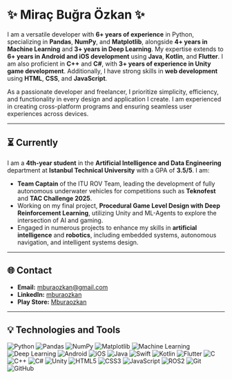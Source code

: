 # ✨ Miraç Buğra Özkan ✨

I am a versatile developer with **6+ years of experience** in Python, specializing in **Pandas**, **NumPy**, and **Matplotlib**, alongside **4+ years in Machine Learning** and **3+ years in Deep Learning**. My expertise extends to **6+ years in Android and iOS development** using **Java**, **Kotlin**, and **Flutter**. I am also proficient in **C++** and **C#**, with **3+ years of experience in Unity game development**. Additionally, I have strong skills in **web development** using **HTML**, **CSS**, and **JavaScript**.  

As a passionate developer and freelancer, I prioritize simplicity, efficiency, and functionality in every design and application I create. I am experienced in creating cross-platform programs and ensuring seamless user experiences across devices.

---

## ⏳ Currently

I am a **4th-year student** in the **Artificial Intelligence and Data Engineering** department at **Istanbul Technical University** with a GPA of **3.5/5**. I am:

- **Team Captain** of the ITU ROV Team, leading the development of fully autonomous underwater vehicles for competitions such as **Teknofest** and **TAC Challenge 2025**.
- Working on my final project, **Procedural Game Level Design with Deep Reinforcement Learning**, utilizing Unity and ML-Agents to explore the intersection of AI and gaming.
- Engaged in numerous projects to enhance my skills in **artificial intelligence** and **robotics**, including embedded systems, autonomous navigation, and intelligent systems design.

---

## 🌐 Contact

- **Email:** [mburaozkan@gmail.com](mailto:mburaozkan@gmail.com)  
- **LinkedIn:** [mburaozkan](https://www.linkedin.com/in/mira%C3%A7-bu%C4%9Fra-%C3%B6zkan-974ba51ba/)  
- **Play Store:** [Mburaozkan](https://play.google.com/store/apps/developer?id=Mburaozkan)

---

## 💡 Technologies and Tools

![Python](https://img.shields.io/badge/-Python-3776AB?style=flat-square&logo=python&logoColor=white)
![Pandas](https://img.shields.io/badge/-Pandas-150458?style=flat-square&logo=pandas&logoColor=white)
![NumPy](https://img.shields.io/badge/-NumPy-013243?style=flat-square&logo=numpy&logoColor=white)
![Matplotlib](https://img.shields.io/badge/-Matplotlib-11557C?style=flat-square&logo=matplotlib&logoColor=white)
![Machine Learning](https://img.shields.io/badge/-Machine%20Learning-FB6542?style=flat-square&logo=python&logoColor=white)
![Deep Learning](https://img.shields.io/badge/-Deep%20Learning-FF6F00?style=flat-square&logo=python&logoColor=white)
![Android](https://img.shields.io/badge/-Android-3DDC84?style=flat-square&logo=android&logoColor=white)
![iOS](https://img.shields.io/badge/-iOS-000000?style=flat-square&logo=apple&logoColor=white)
![Java](https://img.shields.io/badge/-Java-007396?style=flat-square&logo=java&logoColor=white)
![Swift](https://img.shields.io/badge/-Swift-FA7343?style=flat-square&logo=swift&logoColor=white)
![Kotlin](https://img.shields.io/badge/-Kotlin-0095D5?style=flat-square&logo=kotlin&logoColor=white)
![Flutter](https://img.shields.io/badge/-Flutter-02569B?style=flat-square&logo=flutter&logoColor=white)
![C](https://img.shields.io/badge/-C-00599C?style=flat-square&logo=c&logoColor=white)
![C++](https://img.shields.io/badge/-C++-00599C?style=flat-square&logo=c%2B%2B&logoColor=white)
![C#](https://img.shields.io/badge/-C%23-239120?style=flat-square&logo=csharp&logoColor=white)
![Unity](https://img.shields.io/badge/-Unity-000000?style=flat-square&logo=unity&logoColor=white)
![HTML5](https://img.shields.io/badge/-HTML5-E34F26?style=flat-square&logo=html5&logoColor=white)
![CSS3](https://img.shields.io/badge/-CSS3-1572B6?style=flat-square&logo=css3&logoColor=white)
![JavaScript](https://img.shields.io/badge/-JavaScript-F7DF1E?style=flat-square&logo=javascript&logoColor=black)
![ROS2](https://img.shields.io/badge/-ROS2-22314E?style=flat-square&logo=ros&logoColor=white)
![Git](https://img.shields.io/badge/-Git-F05032?style=flat-square&logo=git&logoColor=white)
![GitHub](https://img.shields.io/badge/-GitHub-181717?style=flat-square&logo=github&logoColor=white)
